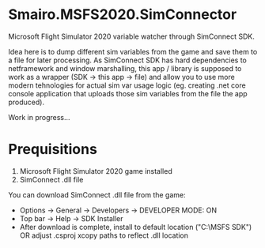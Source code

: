 # Smairo.MSFS2020.SimConnector
Microsoft Flight Simulator 2020 variable watcher through SimConnect SDK.

Idea here is to dump different sim variables from the game and save them to a file for later processing. As SimConnect SDK has hard dependencies to netframework and window marshalling, this app / library is supposed to work as a wrapper (SDK -> this app -> file) and allow you to use more modern tehnologies for actual sim var usage logic (eg. creating .net core console application that uploads those sim variables from the file the app produced).

Work in progress...

# Prequisitions
1. Microsoft Flight Simulator 2020 game installed
2. SimConnect .dll file
 
You can download SimConnect .dll file from the game:
- Options -> General -> Developers -> DEVELOPER MODE: ON
- Top bar -> Help -> SDK Installer
- After download is complete, install to default location ("C:\MSFS SDK") OR adjust .csproj xcopy paths to reflect .dll location